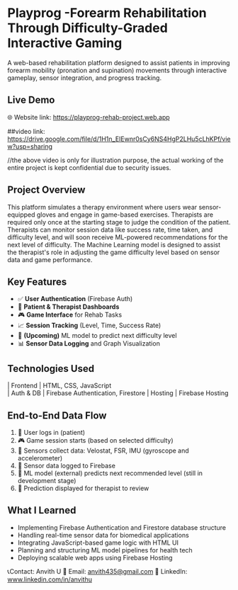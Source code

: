 # Playprog -Forearm Rehabilitation Through Difficulty-Graded Interactive Gaming


A web-based rehabilitation platform designed to assist patients in improving forearm mobility (pronation and supination) movements through interactive gameplay, sensor integration, and progress tracking.

## Live Demo
🌐 Website link: https://playprog-rehab-project.web.app

##video link:
https://drive.google.com/file/d/1H1n_EIEwnr0sCy6NS4HgP2LHu5cLhKPf/view?usp=sharing

//the above video is only for illustration purpose, the actual working of the entire project is kept confidential due to security issues.

## Project Overview
This platform simulates a therapy environment where users wear sensor-equipped gloves and engage in game-based exercises.
Therapists are required only once at the starting stage to judge the condition of the patient.
Therapists can monitor session data like success rate, time taken, and difficulty level, and will soon receive ML-powered recommendations for the next level of difficulty.
The Machine Learning model is designed to assist the therapist's role in adjusting the game difficulty level based on sensor data and game performance.

## Key Features

- ✅ **User Authentication** (Firebase Auth)
- 🏥 **Patient & Therapist Dashboards**
- 🎮 **Game Interface** for Rehab Tasks
- 📈 **Session Tracking** (Level, Time, Success Rate)
- 🧠 **(Upcoming)** ML model to predict next difficulty level
- 📊 **Sensor Data Logging** and Graph Visualization

##  Technologies Used

           

| Frontend     | HTML, CSS, JavaScript         
| Auth & DB    | Firebase Authentication, Firestore 
| Hosting      | Firebase Hosting     


## End-to-End Data Flow
1. 👤 User logs in (patient)
2. 🎮 Game session starts (based on selected difficulty)
3. 🧤 Sensors collect data: Velostat, FSR, IMU (gyroscope and accelerometer) 
4. 📁 Sensor data logged to Firebase
5. 🧠 ML model (external) predicts next recommended level (still in development stage)
6. 🔁 Prediction displayed for therapist to review


## What I Learned

- Implementing Firebase Authentication and Firestore database structure
- Handling real-time sensor data for biomedical applications
- Integrating JavaScript-based game logic with HTML UI
- Planning and structuring ML model pipelines for health tech
- Deploying scalable web apps using Firebase Hosting

📞Contact: Anvith U
📧 Email: anvith435@gmail.com
🔗 LinkedIn: www.linkedin.com/in/anvithu










